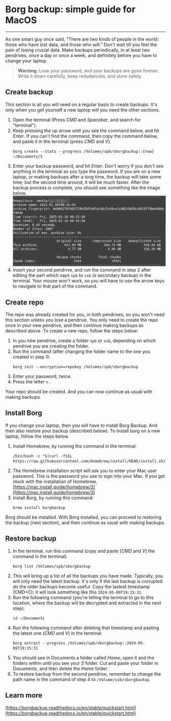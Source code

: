 # Borg backup: simple guide for MacOS
---
As one smart guy once said, "There are two kinds of people in the world: those who have lost data, and those who will." Don't wait till you feel the pain of losing crucial data. Make backups periodically, in at least two pendrives, once a day or once a week, and definitely before you have to change your laptop.
> **Warning:** Lose your password, and your backups are gone forever. Write it down carefully, keep redudancies, and store safely.

## Create backup
This section is all you will need on a regular basis to create backups. It's only when you get yourself a new laptop will you need the other sections.

1. Open the terminal (Press *CMD* and *Spacebar*, and search for "terminal").
2. Keep pressing the up arrow until you see the command below, and hit *Enter*. If you can't find the command, then copy the command below, and paste it in the terminal (press *CMD* and *V*).
	```
	borg create --stats --progress /Volumes/spb/sborgbackup::{now} ~/Documents/S
	```
3. Enter your backup password, and hit *Enter*. Don't worry if you don't see anything in the terminal as you type the password. If you are on a new laptop, or making backups after a long time, the backup will take some time; but the second time around, it will be much faster. After the backup process is complete, you should see something like the image below.![borg-stats](./borg-stats.png)
4. Insert your second pendrive, and run the command in step 2 after editing the part which says `spb` to `ssb` (s secondary backup) in the terminal. Your mouse won't work, so you will have to use the arrow keys to navigate to that part of the command.

## Create repo
The repo was already created for you, in both pendrives, so you won't need this section unless you lose a pendrive. You only need to create the repo once in your new pendrive, and then continue making backups as described above. To create a new repo, follow the steps below:

1. In you new pendrive, create a folder `spb` or `ssb`, depending on which pendrive you are creating the folder.
2. Run the command (after changing the folder name to the one you created in step 1):
	```
	borg init --encryption=repokey /Volumes/spb/sborgbackup
	```
3. Enter your password, twice.
4. Press the letter `n` .

Your repo should be created. And you can now continue as usual with making backups.

## Install Borg
If you change your laptop, then you will have to install Borg Backup. And then also restore your backup (described below). To install borg on a new laptop, follow the steps below.

1. Install Homebrew, by running the command in the terminal:
	```
	/bin/bash -c "$(curl -fsSL https://raw.githubusercontent.com/Homebrew/install/HEAD/install.sh)"
	```
2. The Homebrew installation script will ask you to enter your Mac user password. This is the password you use to sign into your Mac. If you get stuck with the installation of Homebrew, [https://mac.install.guide/homebrew/3](https://mac.install.guide/homebrew/3)
3. Install Borg, by running this command:
	```
	brew install borgbackup
	```

Borg should be installed. With Borg installed, you can proceed to restoring the backup (next section), and then continue as usual with making backups.

## Restore backup
1. In the terminal, run this command (copy and paste \[*CMD* and *V*\] the command in the terminal).
	```
	borg list /Volumes/spb/sborgbackup
	```
1. This will bring up a list of all the backups you have made. Typically, you will only need the latest backup. It's only if the last backup is corrupted do the older backups become useful. Copy the lastest timestamp (CMD+C); it will look something like this `2024-05-09T19:15:31`.
2. Run the following command (you're telling the terminal to go to this location, where the backup will be decrypted and extracted in the next step):
	```
	cd ~/Documents
	```
4. Run the following command after deleting that timestamp and pasting the latest one (*CMD* and *V*) in the terminal: 
	```
	borg extract --progress /Volumes/spb/sborgbackup::2024-05-09T19:15:31
	```
5. You should see in Documents a folder called *Home*; open it and the folders within until you see your *S* folder. Cut and paste your folder in Documents, and then delete the Home folder.
6. To restore backup from the second pendrive, remember to change the path name in the command of step 4 to `/Volume/ssb/sborgbackup`.

## Learn more
[https://borgbackup.readthedocs.io/en/stable/quickstart.html](https://borgbackup.readthedocs.io/en/stable/quickstart.html)